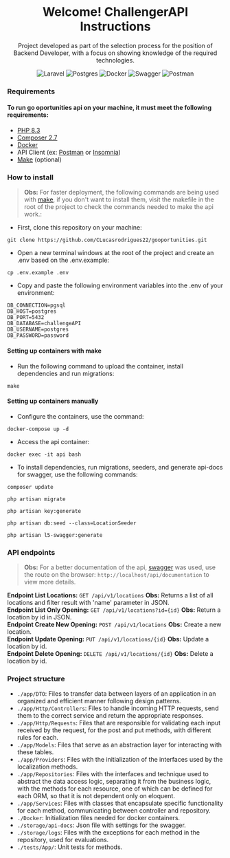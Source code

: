 <h1 align='center'>
  Welcome! ChallengerAPI Instructions
</h1>

<p align='center'>
  Project developed as part of the selection process for the position of Backend Developer,
with a focus on showing knowledge of the required technologies.
</p>

<div align="center">

![Laravel](https://img.shields.io/badge/laravel-%23FF2D20.svg?style=for-the-badge&logo=laravel&logoColor=white)
![Postgres](https://img.shields.io/badge/postgres-%23316192.svg?style=for-the-badge&logo=postgresql&logoColor=white)
![Docker](https://img.shields.io/badge/docker-%230db7ed.svg?style=for-the-badge&logo=docker&logoColor=white)
![Swagger](https://img.shields.io/badge/-Swagger-%23Clojure?style=for-the-badge&logo=swagger&logoColor=white)
![Postman](https://img.shields.io/badge/Postman-FF6C37?style=for-the-badge&logo=postman&logoColor=white)

</div>

### Requirements

#### To run go oportunities api on your machine, it must meet the following requirements:


- [PHP 8.3](https://www.php.net/downloads)
- [Composer 2.7](https://getcomposer.org/download/)
- [Docker](https://www.docker.com/)
- API Client (ex: [Postman](https://www.postman.com/downloads/) or [Insomnia](https://insomnia.rest/download))
- [Make](https://www.gnu.org/software/make/) (optional)

### How to install

> **Obs:** For faster deployment, the following commands are being used with [make](https://www.gnu.org/software/make/), if you don't want to install them, visit the makefile in the root of the project to check the commands needed to make the api work.:

- First, clone this repository on your machine:

```
git clone https://github.com/CLucasrodrigues22/gooportunities.git
```

- Open a new terminal windows at the root of the project and create an .env based on the .env.example:

```
cp .env.example .env
```

- Copy and paste the following environment variables into the .env of your environment:

```
DB_CONNECTION=pgsql
DB_HOST=postgres
DB_PORT=5432
DB_DATABASE=challengeAPI
DB_USERNAME=postgres
DB_PASSWORD=password
```

#### Setting up containers with make
- Run the following command to upload the container, install dependencies and run migrations:

```
make
```

#### Setting up containers manually
- Configure the containers, use the command:

```
docker-compose up -d
```

- Access the api container:

```
docker exec -it api bash
```

- To install dependencies, run migrations, seeders, and generate api-docs for swagger, use the following commands:

```
composer update
```
```
php artisan migrate
```
```
php artisan key:generate
```
```
php artisan db:seed --class=LocationSeeder
```
```
php artisan l5-swagger:generate
```

### API endpoints

> **Obs:** For a better documentation of the api, [swagger](https://github.com/DarkaOnLine/L5-Swagger) was used, use the route on the browser: `http://localhost/api/documentation` to view more details.

**Endpoint List Locations:** `GET /api/v1/locations` **Obs:** Returns a list of all locations and filter result with 'name' parameter in JSON. <br/>
**Endpoint List Only Opening:** `GET /api/v1/locations?id={id}` **Obs:** Return a location by id in JSON. <br/>
**Endpoint Create New Opening:** `POST /api/v1/locations` **Obs:** Create a new location. <br/>
**Endpoint Update Opening:** `PUT /api/v1/locations/{id}` **Obs:** Update a location by id. <br/>
**Endpoint Delete Opening:** `DELETE /api/v1/locations/{id}` **Obs:** Delete a location by id. <br/>


### Project structure

- `./app/DTO`: Files to transfer data between layers of an application in an organized and efficient manner following design patterns.
- `./app/Http/Controllers`: Files to handle incoming HTTP requests, send them to the correct service and return the appropriate responses.
- `./app/Http/Requests`: Files that are responsible for validating each input received by the request, for the post and put methods, with different rules for each.
- `./app/Models`: Files that serve as an abstraction layer for interacting with these tables.
- `./app/Providers`: Files with the initialization of the interfaces used by the localization methods.
- `./app/Repositories`: Files with the interfaces and technique used to abstract the data access logic, separating it from the business logic, with the methods for each resource, one of which can be defined for each ORM, so that it is not dependent only on eloquent.
- `./app/Services`: Files with classes that encapsulate specific functionality for each method, communicating between controller and repository.
- `./Docker`: Initialization files needed for docker containers.
- `./storage/api-docs`: Json file with settings for the swagger.
- `./storage/logs`: Files with the exceptions for each method in the repository, used for evaluations.
- `./tests/App/`: Unit tests for methods.



